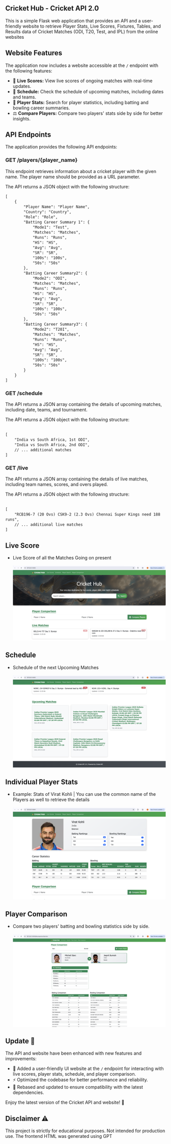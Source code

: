 <H2>Cricket Hub - Cricket API 2.0</H2>
This is a simple Flask web application that provides an API and a user-friendly website to retrieve Player Stats, Live Scores, Fixtures, Tables, and Results data of Cricket Matches (ODI, T20, Test, and IPL) from the online websites

<h2>Website Features</h2>
<p>The application now includes a website accessible at the <code>/</code> endpoint with the following features:</p>
<ul>
  <li>🎯 <strong>Live Scores:</strong> View live scores of ongoing matches with real-time updates.</li>
  <li>📅 <strong>Schedule:</strong> Check the schedule of upcoming matches, including dates and teams.</li>
  <li>👤 <strong>Player Stats:</strong> Search for player statistics, including batting and bowling career summaries.</li>
  <li>⚖️ <strong>Compare Players:</strong> Compare two players' stats side by side for better insights.</li>
</ul>

<h2>API Endpoints</h2>
<p>The application provides the following API endpoints:</p>

<h3>GET  /players/{player_name}</h3>
<p>This endpoint retrieves information about a cricket player with the given name. The player name should be provided as a URL parameter.</p>
<p>The API returns a JSON object with the following structure:</p>
<pre><code>[
    {
        "Player Name": "Player Name",
        "Country": "Country",
        "Role": "Role",
        "Batting Career Summary 1": {
            "Mode1": "Test",
            "Matches": "Matches",
            "Runs": "Runs",
            "HS": "HS",
            "Avg": "Avg",
            "SR": "SR",
            "100s": "100s",
            "50s": "50s"
        },
        "Batting Career Summary2": {
            "Mode2": "ODI",
            "Matches": "Matches",
            "Runs": "Runs",
            "HS": "HS",
            "Avg": "Avg",
            "SR": "SR",
            "100s": "100s",
            "50s": "50s"
        },
        "Batting Career Summary3": {
            "Mode2": "T20I",
            "Matches": "Matches",
            "Runs": "Runs",
            "HS": "HS",
            "Avg": "Avg",
            "SR": "SR",
            "100s": "100s",
            "50s": "50s"
        }
    }
]</code></pre>

<h3>GET /schedule</h3>
<p>The API returns a JSON array containing the details of upcoming matches, including date, teams, and tournament.</p>
<p>The API returns a JSON object with the following structure:</p>
<pre><code>
[
    "India vs South Africa, 1st ODI",
    "India vs South Africa, 2nd ODI",
    // ... additional matches
]
</code></pre>

<h3>GET /live</h3>
<p>The API returns a JSON array containing the details of live matches, including team names, scores, and overs played.</p>
<p>The API returns a JSON object with the following structure:</p>
<pre><code>
[
    "RCB196-7 (20 Ovs) CSK9-2 (2.3 Ovs) Chennai Super Kings need 188 runs",
    // ... additional live matches
]
</code></pre>

<h2>Live Score</h2>
<ul>
  <li>Live Score of all the Matches Going on present</li>
  <br> <img src="scripts/live_matches.jpg"> <br>
</ul>

<h2>Schedule</h2>
<ul>
  <li>Schedule of the next Upcoming Matches</li>
  <br> <img src="scripts/schedule.jpg"> <br>
</ul>

<h2>Individual Player Stats</h2>
<ul>
  <li>Example: Stats of Virat Kohli | You can use the common name of the Players as well to retrieve the details</li>
  <br> <img src="scripts/player_stats.jpg"> <br>
</ul>

<h2>Player Comparison</h2>
<ul>
  <li>Compare two players' batting and bowling statistics side by side.</li>
  <br> <img src="scripts/player_comparison.jpg"> <br>
</ul>

<h2>Update 🚀</h2>
<p>The API and website have been enhanced with new features and improvements:</p>
<ul>
  <li>🎯 Added a user-friendly UI website at the <code>/</code> endpoint for interacting with live scores, player stats, schedule, and player comparison.</li>
  <li>⚡ Optimized the codebase for better performance and reliability.</li>
  <li>🔄 Rebased and updated to ensure compatibility with the latest dependencies.</li>
</ul>
<p>Enjoy the latest version of the Cricket API and website! 🏏</p>

<H2>Disclaimer ⚠️</H2>
This project is strictly for educational purposes. Not intended for production use. The frontend HTML was generated using GPT